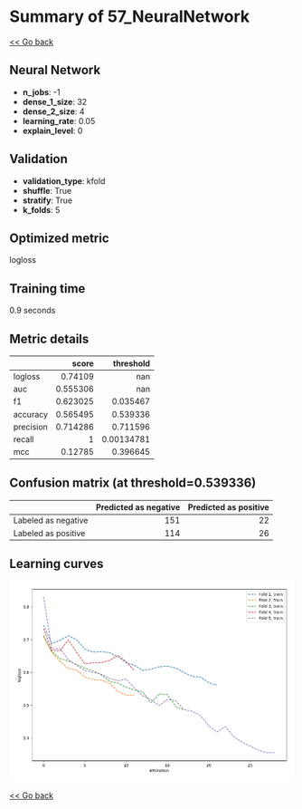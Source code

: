 # Summary of 57_NeuralNetwork

[<< Go back](../README.md)


## Neural Network
- **n_jobs**: -1
- **dense_1_size**: 32
- **dense_2_size**: 4
- **learning_rate**: 0.05
- **explain_level**: 0

## Validation
 - **validation_type**: kfold
 - **shuffle**: True
 - **stratify**: True
 - **k_folds**: 5

## Optimized metric
logloss

## Training time

0.9 seconds

## Metric details
|           |    score |    threshold |
|:----------|---------:|-------------:|
| logloss   | 0.74109  | nan          |
| auc       | 0.555306 | nan          |
| f1        | 0.623025 |   0.035467   |
| accuracy  | 0.565495 |   0.539336   |
| precision | 0.714286 |   0.711596   |
| recall    | 1        |   0.00134781 |
| mcc       | 0.12785  |   0.396645   |


## Confusion matrix (at threshold=0.539336)
|                     |   Predicted as negative |   Predicted as positive |
|:--------------------|------------------------:|------------------------:|
| Labeled as negative |                     151 |                      22 |
| Labeled as positive |                     114 |                      26 |

## Learning curves
![Learning curves](learning_curves.png)

[<< Go back](../README.md)
